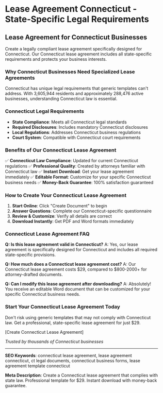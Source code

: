 # Lease Agreement Connecticut - State-Specific Legal Requirements

## Lease Agreement for Connecticut Businesses

Create a legally compliant lease agreement specifically designed for Connecticut. Our Connecticut lease agreement includes all state-specific requirements and protects your business interests.

### Why Connecticut Businesses Need Specialized Lease Agreements

Connecticut has unique legal requirements that generic templates can't address. With 3,605,944 residents and approximately 288,476 active businesses, understanding Connecticut law is essential.

### Connecticut Legal Requirements

- **State Compliance**: Meets all Connecticut legal standards
- **Required Disclosures**: Includes mandatory Connecticut disclosures
- **Local Regulations**: Addresses Connecticut business regulations
- **Court System**: Compatible with Connecticut court requirements

### Benefits of Our Connecticut Lease Agreement

✅ **Connecticut Law Compliance**: Updated for current Connecticut regulations
✅ **Professional Quality**: Created by attorneys familiar with Connecticut law
✅ **Instant Download**: Get your lease agreement immediately
✅ **Editable Format**: Customize for your specific Connecticut business needs
✅ **Money-Back Guarantee**: 100% satisfaction guaranteed

### How to Create Your Connecticut Lease Agreement

1. **Start Online**: Click "Create Document" to begin
2. **Answer Questions**: Complete our Connecticut-specific questionnaire
3. **Review & Customize**: Verify all details are correct
4. **Download Instantly**: Get PDF and Word formats immediately

### Connecticut Lease Agreement FAQ

**Q: Is this lease agreement valid in Connecticut?**
A: Yes, our lease agreement is specifically designed for Connecticut and includes all required state-specific provisions.

**Q: How much does a Connecticut lease agreement cost?**
A: Our Connecticut lease agreement costs $29, compared to $800-2000+ for attorney-drafted documents.

**Q: Can I modify this lease agreement after downloading?**
A: Absolutely! You receive an editable Word document that can be customized for your specific Connecticut business needs.

### Start Your Connecticut Lease Agreement Today

Don't risk using generic templates that may not comply with Connecticut law. Get a professional, state-specific lease agreement for just $29.

[Create Connecticut Lease Agreement]

*Trusted by thousands of Connecticut businesses*

---

**SEO Keywords**: connecticut lease agreement, lease agreement connecticut, ct legal documents, connecticut business forms, lease agreement template connecticut

**Meta Description**: Create a Connecticut lease agreement that complies with state law. Professional template for $29. Instant download with money-back guarantee.
